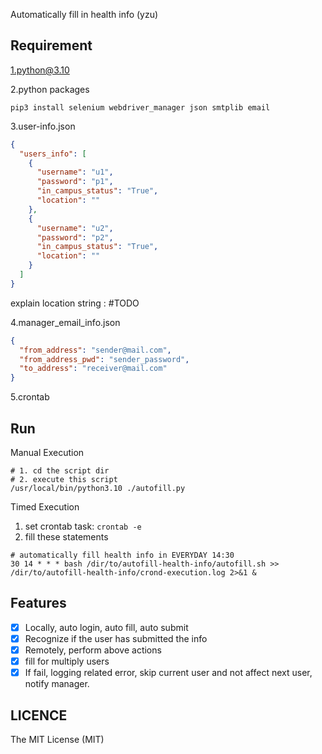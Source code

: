 Automatically fill in health info (yzu)

## Requirement

1.python@3.10

2.python packages

```shell
pip3 install selenium webdriver_manager json smtplib email
```

3.user-info.json

```json
{
  "users_info": [
    {
      "username": "u1",
      "password": "p1",
      "in_campus_status": "True",
      "location": ""
    },
    {
      "username": "u2",
      "password": "p2",
      "in_campus_status": "True",
      "location": ""
    }
  ]
}
```

explain location string : #TODO

4.manager_email_info.json

```json
{
  "from_address": "sender@mail.com",
  "from_address_pwd": "sender_password",
  "to_address": "receiver@mail.com"
}
```

5.crontab

## Run

Manual Execution

```shell
# 1. cd the script dir
# 2. execute this script
/usr/local/bin/python3.10 ./autofill.py
```

Timed Execution

1. set crontab task: `crontab -e`
2. fill these statements

```shell
# automatically fill health info in EVERYDAY 14:30
30 14 * * * bash /dir/to/autofill-health-info/autofill.sh >> /dir/to/autofill-health-info/crond-execution.log 2>&1 &
```

## Features

- [x] Locally, auto login, auto fill, auto submit
- [x] Recognize if the user has submitted the info
- [x] Remotely, perform above actions
- [x] fill for multiply users
- [x] If fail, logging related error, skip current user and not affect next user, notify manager.

## LICENCE

The MIT License (MIT)
